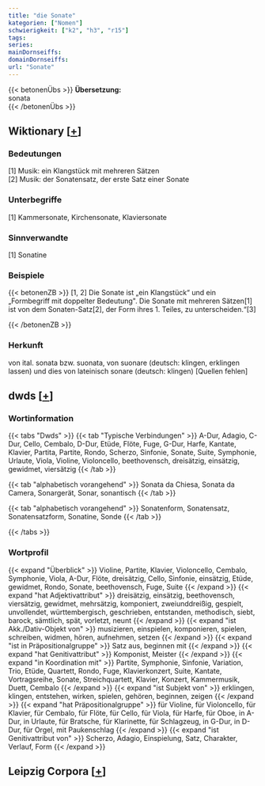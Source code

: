 ```yaml
---
title: "die Sonate"
kategorien: ["Nomen"]
schwierigkeit: ["k2", "h3", "r15"]
tags:
series:
mainDornseiffs:
domainDornseiffs:
url: "Sonate"
---
```


{{< betonenÜbs >}}
**Übersetzung:**  
sonata  
{{< /betonenÜbs >}}

## Wiktionary [[+](https://de.wiktionary.org/wiki/Sonate)]

### Bedeutungen
[1] Musik: ein Klangstück mit mehreren Sätzen  
[2] Musik: der Sonatensatz, der erste Satz einer Sonate  

### Unterbegriffe
[1] Kammersonate, Kirchensonate, Klaviersonate  

### Sinnverwandte
[1] Sonatine  

### Beispiele
{{< betonenZB >}}
[1, 2] Die Sonate ist „ein Klangstück“ und ein „Formbegriff mit doppelter Bedeutung". Die Sonate mit mehreren Sätzen[1] ist von dem Sonaten-Satz[2], der Form ihres 1. Teiles, zu unterscheiden.“[3]  

{{< /betonenZB >}}
### Herkunft
von ital. sonata bzw. suonata, von suonare (deutsch: klingen, erklingen lassen) und dies von lateinisch sonare (deutsch: klingen) [Quellen fehlen]  



## dwds [[+](https://www.dwds.de/wb/Sonate)]

### Wortinformation
{{< tabs "Dwds" >}}
{{< tab "Typische Verbindungen" >}}
A-Dur, Adagio, C-Dur, Cello, Cembalo, D-Dur, Etüde, Flöte, Fuge, G-Dur, Harfe, Kantate, Klavier, Partita, Partite, Rondo, Scherzo, Sinfonie, Sonate, Suite, Symphonie, Urlaute, Viola, Violine, Violoncello, beethovensch, dreisätzig, einsätzig, gewidmet, viersätzig
{{< /tab >}}

{{< tab "alphabetisch vorangehend" >}}
Sonata da Chiesa, Sonata da Camera, Sonargerät, Sonar, sonantisch
{{< /tab >}}

{{< tab "alphabetisch vorangehend" >}}
Sonatenform, Sonatensatz, Sonatensatzform, Sonatine, Sonde
{{< /tab >}}

{{< /tabs >}}

### Wortprofil
{{< expand "Überblick" >}} Violine, Partite, Klavier, Violoncello, Cembalo, Symphonie, Viola, A-Dur, Flöte, dreisätzig, Cello, Sinfonie, einsätzig, Etüde, gewidmet, Rondo, Sonate, beethovensch, Fuge, Suite {{< /expand >}}
{{< expand "hat Adjektivattribut" >}} dreisätzig, einsätzig, beethovensch, viersätzig, gewidmet, mehrsätzig, komponiert, zweiunddreißig, gespielt, unvollendet, württembergisch, geschrieben, entstanden, methodisch, siebt, barock, sämtlich, spät, vorletzt, neunt {{< /expand >}}
{{< expand "ist Akk./Dativ-Objekt von" >}} musizieren, einspielen, komponieren, spielen, schreiben, widmen, hören, aufnehmen, setzen {{< /expand >}}
{{< expand "ist in Präpositionalgruppe" >}} Satz aus, beginnen mit {{< /expand >}}
{{< expand "hat Genitivattribut" >}} Komponist, Meister {{< /expand >}}
{{< expand "in Koordination mit" >}} Partite, Symphonie, Sinfonie, Variation, Trio, Etüde, Quartett, Rondo, Fuge, Klavierkonzert, Suite, Kantate, Vortragsreihe, Sonate, Streichquartett, Klavier, Konzert, Kammermusik, Duett, Cembalo {{< /expand >}}
{{< expand "ist Subjekt von" >}} erklingen, klingen, entstehen, wirken, spielen, gehören, beginnen, zeigen {{< /expand >}}
{{< expand "hat Präpositionalgruppe" >}} für Violine, für Violoncello, für Klavier, für Cembalo, für Flöte, für Cello, für Viola, für Harfe, für Oboe, in A-Dur, in Urlaute, für Bratsche, für Klarinette, für Schlagzeug, in G-Dur, in D-Dur, für Orgel, mit Paukenschlag {{< /expand >}}
{{< expand "ist Genitivattribut von" >}} Scherzo, Adagio, Einspielung, Satz, Charakter, Verlauf, Form {{< /expand >}}

## Leipzig Corpora [[+](https://corpora.uni-leipzig.de/en/res?word=Sonate&corpusId=deu_newscrawl-public_2018)]

